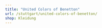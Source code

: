 ```yaml
---
title: "United Colors of Benetton"
url: /stuttgart/united-colors-of-benetton/
shop: Kleidung
---
```

